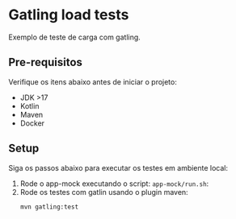 # Gatling load tests

Exemplo de teste de carga com gatling.

## Pre-requisitos

Verifique os itens abaixo antes de iniciar o projeto:

 - JDK >17
 - Kotlin
 - Maven
 - Docker

## Setup

Siga os passos abaixo para executar os testes em ambiente local:

1. Rode o app-mock executando o script: 
    `app-mock/run.sh`:
1. Rode os testes com gatlin usando o plugin maven:
    ```sh
   mvn gatling:test
    ```
